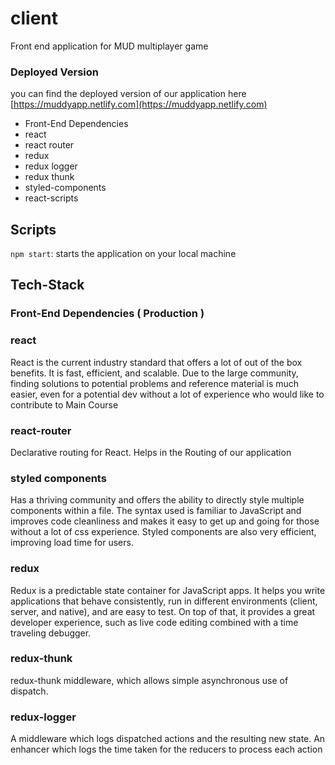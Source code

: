 # client
Front end application for MUD multiplayer game

### Deployed Version
you can find the deployed version of our application here [https://muddyapp.netlify.com](https://muddyapp.netlify.com)

- Front-End Dependencies
 - react
 - react router
 - redux
 - redux logger
 - redux thunk
 - styled-components
 - react-scripts


## Scripts
`npm start`: starts the application on your local machine

## Tech-Stack
### Front-End Dependencies ( Production )

### react 

React is the current industry standard that offers a lot of out of the box benefits. It is fast, efficient, and scalable. Due to the large community, finding solutions to potential problems and reference material is much easier, even for a potential dev without a lot of experience who would like to contribute to Main Course


### react-router

Declarative routing for React. Helps in the Routing of our application

### styled components

Has a thriving community and offers the ability to directly style multiple components within a file. The syntax used is familiar to JavaScript and improves code cleanliness and makes it easy to get up and going for those without a lot of css experience. Styled components are also very efficient, improving load time for users.

### redux

Redux is a predictable state container for JavaScript apps.
It helps you write applications that behave consistently, run in different environments (client, server, and native), and are easy to test. On top of that, it provides a great developer experience, such as live code editing combined with a time traveling debugger.

### redux-thunk

redux-thunk middleware, which allows simple asynchronous use of dispatch.

### redux-logger

A middleware which logs dispatched actions and the resulting new state.
An enhancer which logs the time taken for the reducers to process each action
